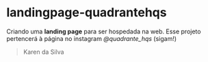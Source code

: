 # landingpage-quadrantehqs
Criando uma **landing page** para ser hospedada na web. Esse projeto pertencerá à página no instagram *@quadrante_hqs* (sigam!)

> Karen da Silva
